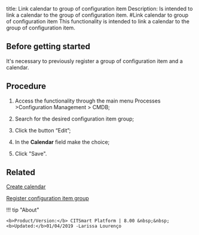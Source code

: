 title: Link calendar to group of configuration item
Description: Is intended to link a calendar to the group of configuration item.
#Link calendar to group of configuration item
This functionality is intended to link a calendar to the group of configuration item.

Before getting started
--------------------------

It's necessary to previously register a group of configuration item and a
calendar.

Procedure
-------------

1.  Access the functionality through the main menu Processes \>Configuration
    Management \> CMDB;

2.  Search for the desired configuration item group;

3.  Click the button “Edit”;

4.  In the **Calendar** field make the choice;

5.  Click "Save".

Related
-----------

[Create calendar](/en-us/citsmart-esp-8/platform-administration/time/create-calendar.html)

[Register configuration item group](/en-us/citsmart-esp-8/processes/configuration/configuration/register-configuration-item-group.html)


!!! tip "About"

    <b>Product/Version:</b> CITSmart Platform | 8.00 &nbsp;&nbsp;
    <b>Updated:</b>01/04/2019 -Larissa Lourenço


